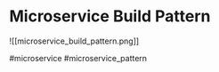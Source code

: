 # Microservice Build Pattern

![[microservice_build_pattern.png]]


#microservice  #microservice_pattern 